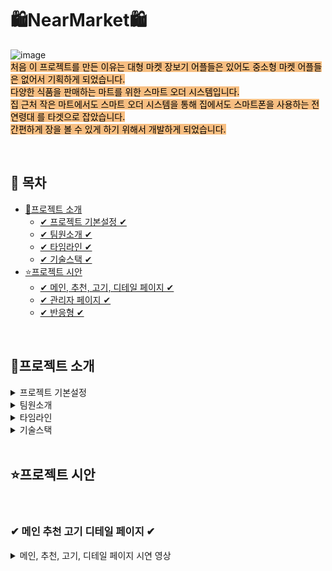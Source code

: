 
# 🛍NearMarket🛍

![image](https://github.com/user-attachments/assets/cf475d28-29b1-4c02-bdd9-3c5c34c03bcb)
<br />
<span style="background-color: #F7BE81; color:black">
처음 이 프로젝트를 만든 이유는 대형 마켓 장보기 어플들은 있어도 중소형 마켓 어플들은 없어서 기획하게 되었습니다. <br />
다양한 식품을 판매하는 마트를 위한 스마트 오더 시스템입니다.<br />
집 근처 작은 마트에서도 스마트 오더 시스템을 통해 집에서도
스마트폰을 사용하는 전 연령대 를 타겟으로 잡았습니다.<br />
간편하게 장을 볼 수 있게 하기 위해서 개발하게 되었습니다.
</span>

<br>


## 📌 목차

* [🔎프로젝트 소개](#프로젝트-소개)
  + [✔ 프로젝트 기본설정 ✔](#-프로젝트-기본설정-)
  + [✔ 팀원소개 ✔](#-팀원소개-)
  + [✔ 타임라인 ✔](#-타임라인-)
  + [✔ 기술스택 ✔](#-기술스택-)
* [⭐프로젝트 시안](#프로젝트-시안)
    + [✔ 메인, 추천, 고기, 디테일 페이지 ✔](#-메인-추천-고기-디테일-페이지-)
    + [✔ 관리자 페이지 ✔](#-관리자-페이지-)
    + [✔ 반응형 ✔](#-반응형-)

<br>

## 🔎프로젝트 소개

<details>
<summary>프로젝트 기본설정</summary>

|제목|내용|
|------|---|
|일정|2024/09/23~2024/10/25|
|주제|스마트오더|
|프로젝트명|NEARMARKET|
|프로그래밍 언어|HTML,CSS,JAVASCRIPT|
|프레임워크|REACT|
|데이터베이스|JSONSERVER|
|개발툴|VSCODE|


</details>

<details>
<summary>팀원소개</summary>

<table>
  <tbody>
  <tr>
    <th align="center">팀장: 권**</th>
    <th align="center">팀원: 강**</th>
    <th align="center">팀원: 김**</th>
    <th align="center">팀원: 한원세</th>
  </tr>
  <tr>
    <td>과자페이지, 장바구니,Git 담당</td>
    <td>과일페이지, API 담당,
    Admin페이지 CRUD,
    PPT 담당
    </td>
    <td>채소페이지, 결제,
    로그인, 회원가입,
    Start 페이지, Figma 담당 
    </td>
    <td>메인, 고기, 추천 페이지,
    Admin페이지, CSS 반응형, PPT 담당
    </td>
  </tr>
  </tbody>
</table>



</details>

<details>
<summary> 타임라인</summary>

![image](https://github.com/user-attachments/assets/5c965e74-1b6a-4685-acb4-5f87349334cd)

</details>
<details>
<summary>기술스택</summary>
 
![image](https://github.com/user-attachments/assets/1a0a4bdc-c59a-4739-81d7-97a15cee9d04)

</details>
<br>

## ⭐프로젝트 시안
<br>

### ✔ 메인 추천 고기 디테일 페이지 ✔
<details>
<summary>메인, 추천, 고기, 디테일 페이지 시연 영상</summary>


- section을 두개로 나누어서 Section1부분은 setInterval을 이용하여 일정 시간마다 콜백 함수 setAutoImg를 호출해 현재 인덱스를 업데이트하여 이미지가 넘어가도록 구현
  
- Section2는 useNavigate를 사용해 사이트 사용자가 원하는 코너로 빠르게 이동할 수 있도록 구현
  
<br />

<div align="center>

![메인](https://github.com/user-attachments/assets/12ae2e7e-1120-4e75-af08-031b54cf4959)

</div>


</details>
<br>

</details>

